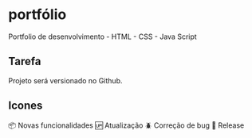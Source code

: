 # portfólio
Portfolio de desenvolvimento - HTML - CSS - Java Script

## Tarefa
Projeto será versionado no Github.

## Icones

:package: Novas funcionalidades
:up: Atualização
:beetle: Correção de bug
:checkered_flag: Release

